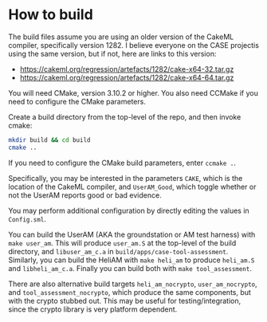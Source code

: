 # How to build

The build files assume you are using an older version of the CakeML compiler, specifically version 1282. I believe everyone on the CASE projectis using the same version, but if not, here are links to this version:
- https://cakeml.org/regression/artefacts/1282/cake-x64-32.tar.gz
- https://cakeml.org/regression/artefacts/1282/cake-x64-64.tar.gz

You will need CMake, version 3.10.2 or higher. You also need CCMake if you need to configure the CMake parameters.

Create a build directory from the top-level of the repo, and then invoke cmake:
```sh
mkdir build && cd build
cmake ..
```
If you need to configure the CMake build parameters, enter `ccmake .`.

Specifically, you may be interested in the parameters `CAKE`, which is the location of the CakeML compiler, and `UserAM_Good`, which toggle whether or not the UserAM reports good or bad evidence.

You may perform additional configuration by directly editing the values in `Config.sml`.

You can build the UserAM (AKA the groundstation or AM test harness) with `make user_am`. This will produce `user_am.S` at the top-level of the build directory, and `libuser_am_c.a` in `build/apps/case-tool-assessment`. Similarly, you can build the HeliAM with `make heli_am` to produce `heli_am.S` and `libheli_am_c.a`. Finally you can build both with `make tool_assessment`.

There are also alternative build targets `heli_am_nocrypto`, `user_am_nocrypto`, and `tool_assessment_nocrypto`, which produce the same components, but with the crypto stubbed out. This may be useful for testing/integration, since the crypto library is very platform dependent.
